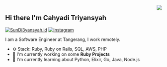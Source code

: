 <img align="right" src="https://github-readme-stats.vercel.app/api?username=SunDi3yansyah&show_icons=true"> 

## Hi there I'm Cahyadi Triyansyah

[![SunDi3yansyah.id](https://img.shields.io/static/v1?label=SunDi3yansyah.id&message=%20&color=yellow&logo=&style=flat-square&logoColor=white)](https://www.SunDi3yansyah.id)
[![Instagram](https://img.shields.io/static/v1?label=Instagram&message=%20&color=orange&logo=Instagram&style=flat-square&logoColor=white)](https://www.instagram.com/SunDi3yansyah/)

I am a Software Engineer at Tangerang, I work remotely.

- ⚙️ Stack: Ruby, Ruby on Rails, SQL, AWS, PHP
- 🏢 I'm currently working on some **Ruby Projects**
- 🌱 I'm currently learning about Python, Elixir, Go, Java, Node.js
